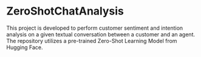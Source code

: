 # ZeroShotChatAnalysis
This project is developed to perform customer sentiment and intention analysis on a given textual conversation between a customer and an agent. The repository utilizes a pre-trained Zero-Shot Learning Model from Hugging Face. 
